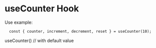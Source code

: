 # useCounter Hook

Use example:

```
  const { counter, increment, decrement, reset } = useCounter(10);
```

useCounter() // with default value
